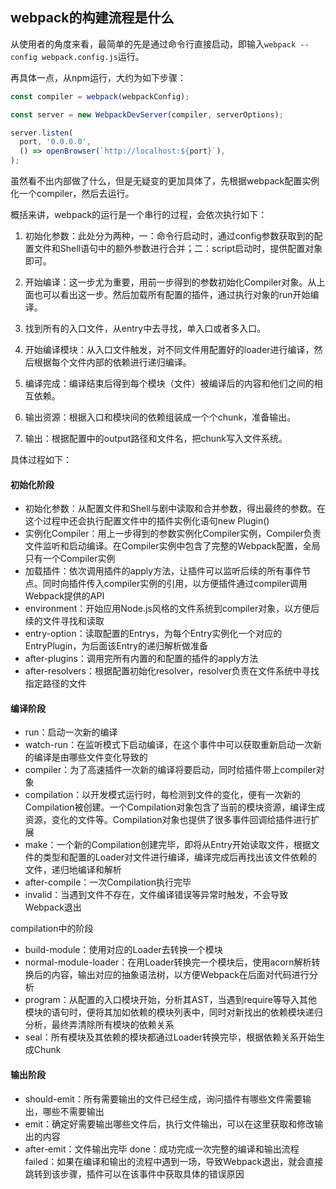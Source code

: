 ## webpack的构建流程是什么

从使用者的角度来看，最简单的先是通过命令行直接启动，即输入`webpack --config webpack.config.js`运行。

再具体一点，从npm运行，大约为如下步骤：

```javascript
const compiler = webpack(webpackConfig);

const server = new WebpackDevServer(compiler, serverOptions);

server.listen(
  port, '0.0.0.0',
  () => openBrowser(`http://localhost:${port}`),
);
```

虽然看不出内部做了什么，但是无疑变的更加具体了，先根据webpack配置实例化一个compiler，然后去运行。

概括来讲，webpack的运行是一个串行的过程，会依次执行如下：

1. 初始化参数：此处分为两种，一：命令行启动时，通过config参数获取到的配置文件和Shell语句中的额外参数进行合并；二：script启动时，提供配置对象即可。

2. 开始编译：这一步尤为重要，用前一步得到的参数初始化Compiler对象。从上面也可以看出这一步。然后加载所有配置的插件，通过执行对象的run开始编译。

3. 找到所有的入口文件，从entry中去寻找，单入口或者多入口。

4. 开始编译模块：从入口文件触发，对不同文件用配置好的loader进行编译，然后根据每个文件内部的依赖进行递归编译。

5. 编译完成：编译结束后得到每个模块（文件）被编译后的内容和他们之间的相互依赖。

6. 输出资源：根据入口和模块间的依赖组装成一个个chunk，准备输出。

7. 输出：根据配置中的output路径和文件名，把chunk写入文件系统。

具体过程如下：

#### 初始化阶段

- 初始化参数：从配置文件和Shell与剧中读取和合并参数，得出最终的参数。在这个过程中还会执行配置文件中的插件实例化语句new Plugin()
- 实例化Compiler：用上一步得到的参数实例化Compiler实例，Compiler负责文件监听和启动编译。在Compiler实例中包含了完整的Webpack配置，全局只有一个Compiler实例
- 加载插件：依次调用插件的apply方法，让插件可以监听后续的所有事件节点。同时向插件传入compiler实例的引用，以方便插件通过compiler调用Webpack提供的API
- environment：开始应用Node.js风格的文件系统到compiler对象，以方便后续的文件寻找和读取
- entry-option：读取配置的Entrys，为每个Entry实例化一个对应的EntryPlugin，为后面该Entry的递归解析做准备
- after-plugins：调用完所有内置的和配置的插件的apply方法
- after-resolvers：根据配置初始化resolver，resolver负责在文件系统中寻找指定路径的文件

#### 编译阶段

- run：启动一次新的编译
- watch-run：在监听模式下启动编译，在这个事件中可以获取重新启动一次新的编译是由哪些文件变化导致的
- compiler：为了高速插件一次新的编译将要启动，同时给插件带上compiler对象
- compilation：以开发模式运行时，每检测到文件的变化，便有一次新的Compilation被创建。一个Compilation对象包含了当前的模块资源，编译生成资源，变化的文件等。Compilation对象也提供了很多事件回调给插件进行扩展
- make：一个新的Compilation创建完毕，即将从Entry开始读取文件，根据文件的类型和配置的Loader对文件进行编译，编译完成后再找出该文件依赖的文件，递归地编译和解析
- after-compile：一次Compilation执行完毕
- invalid：当遇到文件不存在，文件编译错误等异常时触发，不会导致Webpack退出

compilation中的阶段

- build-module：使用对应的Loader去转换一个模块
- normal-module-loader：在用Loader转换完一个模块后，使用acorn解析转换后的内容，输出对应的抽象语法树，以方便Webpack在后面对代码进行分析
- program：从配置的入口模块开始，分析其AST，当遇到require等导入其他模块的语句时，便将其加如依赖的模块列表中，同时对新找出的依赖模块递归分析，最终弄清除所有模块的依赖关系
- seal：所有模块及其依赖的模块都通过Loader转换完毕，根据依赖关系开始生成Chunk

#### 输出阶段

- should-emit：所有需要输出的文件已经生成，询问插件有哪些文件需要输出，哪些不需要输出
- emit：确定好需要输出哪些文件后，执行文件输出，可以在这里获取和修改输出的内容
- after-emit：文件输出完毕
done：成功完成一次完整的编译和输出流程
failed：如果在编译和输出的流程中遇到一场，导致Webpack退出，就会直接跳转到该步骤，插件可以在该事件中获取具体的错误原因